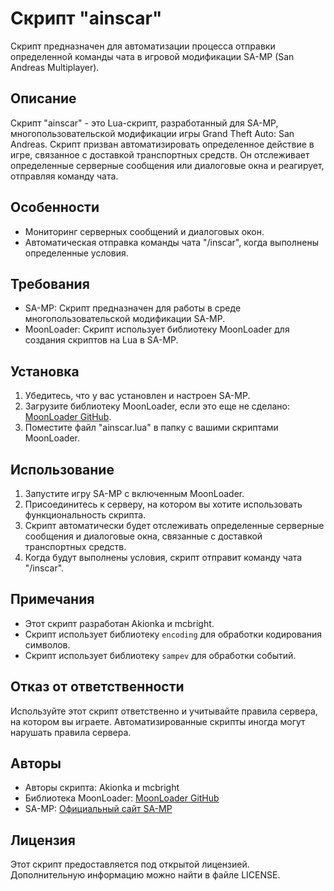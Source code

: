 # Скрипт "ainscar"

Скрипт предназначен для автоматизации процесса отправки определенной команды чата в игровой модификации SA-MP (San Andreas Multiplayer).

## Описание

Скрипт "ainscar" - это Lua-скрипт, разработанный для SA-MP, многопользовательской модификации игры Grand Theft Auto: San Andreas. Скрипт призван автоматизировать определенное действие в игре, связанное с доставкой транспортных средств. Он отслеживает определенные серверные сообщения или диалоговые окна и реагирует, отправляя команду чата.

## Особенности

- Мониторинг серверных сообщений и диалоговых окон.
- Автоматическая отправка команды чата "/inscar", когда выполнены определенные условия.

## Требования

- SA-MP: Скрипт предназначен для работы в среде многопользовательской модификации SA-MP.
- MoonLoader: Скрипт использует библиотеку MoonLoader для создания скриптов на Lua в SA-MP.

## Установка

1. Убедитесь, что у вас установлен и настроен SA-MP.
2. Загрузите библиотеку MoonLoader, если это еще не сделано: [MoonLoader GitHub](https://github.com/THE-FYP/MoonLoader).
3. Поместите файл "ainscar.lua" в папку с вашими скриптами MoonLoader.

## Использование

1. Запустите игру SA-MP с включенным MoonLoader.
2. Присоединитесь к серверу, на котором вы хотите использовать функциональность скрипта.
3. Скрипт автоматически будет отслеживать определенные серверные сообщения и диалоговые окна, связанные с доставкой транспортных средств.
4. Когда будут выполнены условия, скрипт отправит команду чата "/inscar".

## Примечания

- Этот скрипт разработан Akionka и mcbright.
- Скрипт использует библиотеку `encoding` для обработки кодирования символов.
- Скрипт использует библиотеку `sampev` для обработки событий.

## Отказ от ответственности

Используйте этот скрипт ответственно и учитывайте правила сервера, на котором вы играете. Автоматизированные скрипты иногда могут нарушать правила сервера.

## Авторы

- Авторы скрипта: Akionka и mcbright
- Библиотека MoonLoader: [MoonLoader GitHub](https://github.com/THE-FYP/MoonLoader)
- SA-MP: [Официальный сайт SA-MP](https://www.sa-mp.com/)

## Лицензия

Этот скрипт предоставляется под открытой лицензией. Дополнительную информацию можно найти в файле LICENSE.
